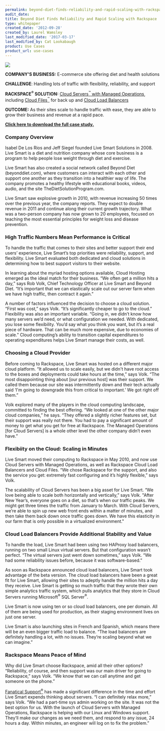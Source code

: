 ```yaml
---
permalink: beyond-diet-finds-reliability-and-rapid-scaling-with-rackspace/
audit_date:
title: Beyond Diet Finds Reliability and Rapid Scaling with Rackspace
type: whitepaper
created_date: '2012-09-28'
created_by: Laurel Wamsley
last_modified_date: '2017-03-17'
last_modified_by: Cat Lookabaugh
product: Use Cases
product_url: use-cases
---
```


<a href="https://www.beyonddiet.com/bd">
   <img src="{% asset_path use-cases/beyond-diet-finds-reliability-and-rapid-scaling-with-rackspace/beyondiet_logo.png %}" />
</a>

**COMPANY'S BUSINESS:** E-commerce site offering diet and health solutions

**CHALLENGE**: Handling lots of traffic with flexibility, reliability,
and support

**RACKSPACE<sup>&reg;</sup> SOLUTION:** [Cloud Servers<sup>&trade;</sup> with
Managed Operations](http://www.rackspace.com/cloud/managed_cloud/), including
[Cloud Files<sup>&trade;</sup>](http://www.rackspace.com/cloud/cloud_hosting_products/files/)
for back up and [Cloud Load
Balancers](http://www.rackspace.com/cloud/cloud_hosting_products/loadbalancers/)

**OUTCOME:** As their sites scale to handle traffic with ease, they are
able to grow their business and revenue at a rapid pace.

**[Click here to download the full case
study.](http://broadcast.rackspace.com/hosting_knowledge/whitepapers/CaseStudy_LiveSmartSolutions.pdf)**

### Company Overview

Isabel De Los Rios and Jeff Siegel founded Live Smart Solutions in 2008.
Live Smart is a diet and nutrition company whose core business is a
program to help people lose weight through diet and exercise.

Live Smart has also created a social network called Beyond Diet
(beyonddiet.com), where customers can interact with each other and
support one another as they transition into a healthier way of life. The
company promotes a healthy lifestyle with educational books, videos,
audio, and the site TheDietSolutionProgram.com.

Live Smart saw explosive growth in 2010, with revenue increasing 50
times over the previous year, the company reports. They expect to double
revenue in 2011 and continue along their current growth trajectory. What
was a two-person company has now grown to 20 employees, focused on
teaching the most essential principles for weight loss and disease
prevention.

### High Traffic Numbers Mean Performance is Critical

To handle the traffic that comes to their sites and better support their
end users’ experience, Live Smart’s top priorities were reliability,
support, and flexibility. Live Smart evaluated both dedicated and cloud
solutions in determining how to best support visitors to their website.

In learning about the myriad hosting options available, Cloud Hosting
emerged as the ideal match for their business. “We often get a million
hits a day,” says Rob Volk, Chief Technology Officer at Live Smart and
Beyond Diet. “It’s important that we can elastically scale out our
server farm when we have high traffic, then contract it again.”

A number of factors influenced the decision to choose a cloud solution.
“First was cost,” says Volk. “It’s significantly cheaper to go to the
cloud.” Flexibility was also an important variable. “Going in, we didn’t
know how many servers we’d need, or what configuration we needed. With
dedicated, you lose some flexibility. You’d say what you think you want,
but it’s a real piece of hardware. That can be much more expensive, due
to economies of scale.” Cloud computing’s ability to transition capital
expenditures to operating expenditures helps Live Smart manage their
costs, as well.

### Choosing a Cloud Provider

Before coming to Rackspace, Live Smart was hosted on a different major
cloud platform. “It allowed us to scale easily, but we didn't have root
access to the boxes and deployments could take hours at the time,” says
Volk. “The most disappointing thing about [our previous host] was
their support. We called them because our site was intermittently down
and their tech actually said ‘I'm going to downgrade this from critical
to important.’ We got right off them.”

Volk explored many of the players in the cloud computing landscape,
committed to finding the best offering. “We looked at one of the other
major cloud companies,” he says. “They offered a slightly richer
features set, but their support was really not there. You had to pay a
significant amount of money to get what you get for free at Rackspace.
The Managed Operations [for Cloud Servers] is a whole other level the
other company didn’t even have.”

### Flexibiity on the Cloud: Scaling in Minutes

Live Smart moved their computing to Rackspace in May 2010, and now use
Cloud Servers with Managed Operations, as well as Rackspace Cloud Load
Balancers and Cloud Files. “We chose Rackspace for the support, and also
the service you get: extremely fast configuring and it’s highly
flexible,” says Volk.

The scalability of Cloud Servers has been a big asset for Live Smart.
“We love being able to scale both horizontally and vertically,” says
Volk. "After New Year’s, everyone goes on a diet, so that’s when our
traffic peaks. We might get three times the traffic from January to
March. With Cloud Servers, we’re able to spin up new web front ends
within a matter of minutes, and then take them back down once traffic
goes down. We have this elasticity in our farm that is only possible in
a virtualized environment."

### Cloud Load Balancers Provide Additional Stability and Value

To handle the load, Live Smart had been using two HAProxy load
balancers, running on two small Linux virtual servers. But that
configuration wasn’t perfect. “The virtual servers just went down
sometimes,” says Volk. “We had some reliability issues before, because
it was software-based.”

As soon as Rackspace announced cloud load balancers, Live Smart took
advantage of the beta version. The cloud load balancers have been a
great fit for Live Smart, allowing their sites to adeptly handle the
million hits a day they receive. Live Smart is getting so much traffic
that they wrote their own simple analytics traffic system, which pulls
analytics that they store in Cloud Servers running Microsoft<sup>&reg;</sup>
SQL Server<sup>&reg;</sup>.

Live Smart is now using ten or so cloud load balancers, one per domain.
All of them are being used for production, as their staging environment
lives on just one server.

Live Smart is also launching sites in French and Spanish, which means
there will be an even bigger traffic load to balance. “The load
balancers are definitely handling a lot, with no issues. They’re scaling
beyond what we can imagine.”

### Rackspace Means Peace of Mind

Why did Live Smart choose Rackspace, amid all their other options?
“Reliability, of course, and then support was our main driver for going
to Rackspace,” says Volk. “We know that we can call anytime and get
someone on the phone.”

[Fanatical Support<sup>&reg;</sup>](http://www.rackspace.com/whyrackspace/support/)
has made a significant difference in the time and effort Live Smart
expends thinking about servers. “I can definitely relax more,” says
Volk. “We had a part-time sys admin working on the site. It was not the
best option for us. With the launch of Cloud Servers with Managed
Operations, Rackspace is helping with our Linux and Windows support.
They’ll make our changes as we need them, and respond to any issue, 24
hours a day. Within minutes, an engineer will log on to fix the
problem.”

